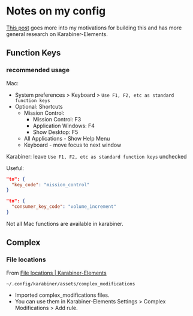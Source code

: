 # Notes on my config

[This post](https://www.scraggo.com/karabiner-ts-multi-profile/) goes more into my motivations for building this and has more general research on Karabiner-Elements.

## Function Keys

### recommended usage

Mac:

- System preferences > Keyboard > `Use F1, F2, etc as standard function keys`
- Optional: Shortcuts
  - Mission Control:
    - Mission Control: F3
    - Application Windows: F4
    - Show Desktop: F5
  - All Applications - Show Help Menu
  - Keyboard - move focus to next window

Karabiner: leave `Use F1, F2, etc as standard function keys` unchecked

Useful:

```json
"to": {
  "key_code": "mission_control"
}

"to": {
  "consumer_key_code": "volume_increment"
}
```

Not all Mac functions are available in karabiner.

## Complex

### File locations

From [File locations | Karabiner-Elements](https://karabiner-elements.pqrs.org/docs/json/location/)

`~/.config/karabiner/assets/complex_modifications`

- Imported complex_modifications files.
- You can use them in Karabiner-Elements Settings > Complex Modifications > Add rule.
